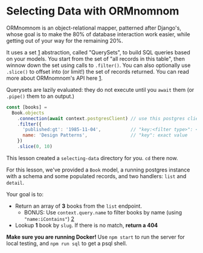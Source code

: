 # Selecting Data with ORMnomnom

ORMnomnom is an object-relational mapper, patterned after Django's, whose goal
is to make the 80% of database interaction work easier, while getting out of
your way for the remaining 20%.

It uses a set [1] abstraction, called "QuerySets", to build SQL queries based
on your models. You start from the set of "all records in this table", then
winnow down the set using calls to `.filter()`. You can also optionally use
`.slice()` to offset into (or limit!) the set of records returned. You can
read more about ORMnomnom's API here [1].

Querysets are lazily evaluated: they do not execute until you `await` them (or
`.pipe()` them to an output.)

```js
const [books] =
  Book.objects
    .connection(await context.postgresClient) // use this postgres client
    .filter({
      'published:gt': '1985-11-04',           // "key:<filter type>": <filter value>
      name: 'Design Patterns',                // "key": exact value
    })
    .slice(0, 10)
```

This lesson created a `selecting-data` directory for you. `cd` there now.

For this lesson, we've provided a `Book` model, a running postgres instance
with a schema and some populated records, and two handlers: `list` and
`detail`.

Your goal is to:

* Return an array of **3** books from the `list` endpoint.
    * BONUS: Use `context.query.name` to filter books by name (using `"name:iContains"`) [2]
* Lookup **1** book by `slug`. If there is no match, **return a 404**

**Make sure you are running Docker!** Use `npm start` to run the server for
local testing, and `npm run sql` to get a psql shell.

[1]: https://github.com/chrisdickinson/ormnomnom/tree/master/docs
[2]: https://github.com/chrisdickinson/ormnomnom/blob/master/docs/ref/queryset.md#clause-relations
